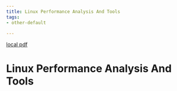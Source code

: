 ```yaml
---
title: Linux Performance Analysis And Tools
tags:
- other-default

---
```


[local pdf](../../../pdfs/linux-performance-analysis-and-tools.pdf)

# Linux Performance Analysis And Tools
